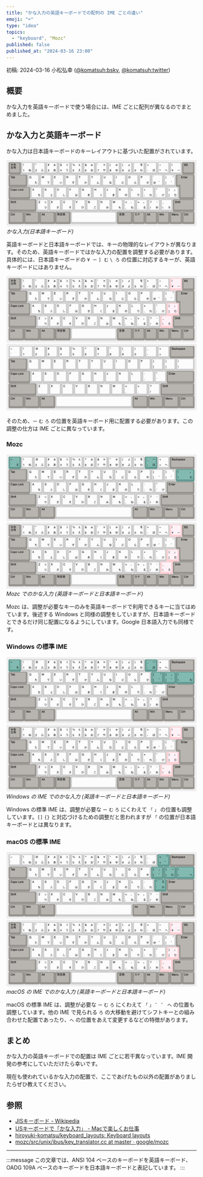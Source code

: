 ```yaml
---
title: "かな入力の英語キーボードでの配列の IME ごとの違い"
emoji: "⌨"
type: "idea"
topics:
  - "keyboard", "Mozc"
published: false
published_at: "2024-03-16 23:00"
---
```


初稿: 2024-03-16
小松弘幸 ([@komatsuh:bsky](https://bsky.app/profile/komatsuh.bsky.social), [@komatsuh:twitter](https://twitter.com/komatsuh))

## 概要

かな入力を英語キーボードで使う場合には、IME ごとに配列が異なるのでまとめました。

## かな入力と英語キーボード

かな入力は日本語キーボードのキーレイアウトに基づいた配置がされています。

![かな入力(日本語キーボード)](https://github.com/hiroyuki-komatsu/keyboard_layouts/raw/main/data/kana.png)
*かな入力(日本語キーボード)*

英語キーボードと日本語キーボードでは、キーの物理的なレイアウトが異なります。そのため、英語キーボードではかな入力の配置を調整する必要があります。具体的には、日本語キーボードの `¥ ー` `] む` `\ ろ` の位置に対応するキーが、英語キーボードにはありません。

![かな入力(日本語キーボード)](https://github.com/hiroyuki-komatsu/keyboard_layouts/raw/main/data/kana_highlight.png)
![英語キーボード](https://github.com/hiroyuki-komatsu/keyboard_layouts/raw/main/data/ANSI_61.png)

そのため、`ー` `む` `ろ` の位置を英語キーボード用に配置する必要があります。この調整の仕方は IME ごとに異なっています。

### Mozc

![Mozc でのかな入力 (英語キーボード)](https://github.com/hiroyuki-komatsu/keyboard_layouts/raw/main/data/kana_us_highlight.png)
![かな入力(日本語キーボード)](https://github.com/hiroyuki-komatsu/keyboard_layouts/raw/main/data/kana_highlight.png)
*Mozc でのかな入力 (英語キーボードと日本語キーボード)*

Mozc は、調整が必要なキーのみを英語キーボードで利用できるキーに当てはめています。後述する Windows と同様の調整をしていますが、日本語キーボードとできるだけ同じ配置になるようにしています。Google 日本語入力でも同様です。

### Windows の標準 IME

![Windows でのかな入力 (英語キーボード)](https://github.com/hiroyuki-komatsu/keyboard_layouts/raw/main/data/kana_us_win_highlight.png)
![かな入力(日本語キーボード)](https://github.com/hiroyuki-komatsu/keyboard_layouts/raw/main/data/kana_highlight.png)
*Windows の IME でのかな入力 (英語キーボードと日本語キーボード)*

Windows の標準 IME は、調整が必要な `ー` `む` `ろ` にくわえて `「` `」` の位置も調整しています。`[]` `{}` と対応づけるための調整だと思われますが `「` の位置が日本語キーボードとは異なります。

### macOS の標準 IME

![macOS でのかな入力 (英語キーボード)](https://github.com/hiroyuki-komatsu/keyboard_layouts/raw/main/data/kana_us_mac_highlight.png)
![かな入力(日本語キーボード)](https://github.com/hiroyuki-komatsu/keyboard_layouts/raw/main/data/kana_highlight.png)
*macOS の IME でのかな入力 (英語キーボードと日本語キーボード)*

macOS の標準 IME は、調整が必要な `ー` `む` `ろ` にくわえて `「` `」` `゛` `゜` `へ` の位置も調整しています。他の IME で見られる `ろ` の大移動を避けてシフトキーとの組み合わせた配置であったり、`へ` の位置をあえて変更するなどの特徴があります。

## まとめ

かな入力の英語キーボードでの配置は IME ごとに若干異なっています。IME 開発の参考にしていただけたら幸いです。

現在も使われているかな入力の配置で、ここであげたもの以外の配置がありましたらぜひ教えてください。

## 参照

* [JISキーボード - Wikipedia](https://ja.wikipedia.org/wiki/JIS%E3%82%AD%E3%83%BC%E3%83%9C%E3%83%BC%E3%83%89)
* [USキーボードで「かな入力」 - Macで楽しくお仕事](https://blog.goo.ne.jp/mac-de-oshigoto/e/fa466c8b50a210af84bab595ccf08b7c)
* [hiroyuki-komatsu/keyboard_layouts: Keyboard layouts](https://github.com/hiroyuki-komatsu/keyboard_layouts)
* [mozc/src/unix/ibus/key_translator.cc at master · google/mozc](https://github.com/google/mozc/blob/master/src/unix/ibus/key_translator.cc)

-----

:::message
この文章では、ANSI 104 ベースのキーボードを英語キーボード、OADG 109A ベースのキーボードを日本語キーボードと表記しています。
:::
